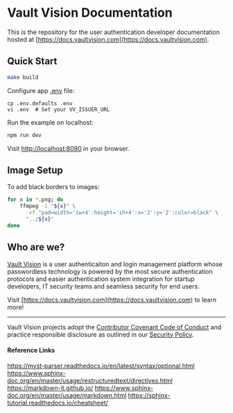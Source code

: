 # Vault Vision Documentation

This is the repository for the user authentication developer documentation hosted at [https://docs.vaultvision.com](https://docs.vaultvision.com).


## Quick Start


```bash
make build
```

Configure app [.env](.env.defaults) file:
```
cp .env.defaults .env
vi .env  # Set your VV_ISSUER_URL
```

Run the example on localhost:
```bash
npm run dev
```

Visit [http://localhost:8090](http://localhost:8090) in your browser.


## Image Setup

To add black borders to images:

```bash
for x in *.png; do
    ffmpeg -i "${x}" \
      -vf "pad=width='iw+4':height='ih+4':x='2':y='2':color=black" \
      "../${x}"
done
```


## Who are we?

[Vault Vision](https://vaultvision.com) is a user authenticaiton and login management platform whose passwordless technology is powered by the most secure authentication protocols and easier authentication system integration for startup developers, IT security teams and seamless security for end users.

Visit [https://docs.vaultvision.com](https://docs.vaultvision.com) to learn more!


----

Vault Vision projects adopt the [Contributor Covenant Code of Conduct](https://github.com/vaultvision/.github/blob/main/CODE_OF_CONDUCT.md) and practice responsible disclosure as outlined in our [Security Policy](https://github.com/vaultvision/.github/blob/main/SECURITY.md).


#### Reference Links

https://myst-parser.readthedocs.io/en/latest/syntax/optional.html
https://www.sphinx-doc.org/en/master/usage/restructuredtext/directives.html
https://markdown-it.github.io/
https://www.sphinx-doc.org/en/master/usage/markdown.html
https://sphinx-tutorial.readthedocs.io/cheatsheet/
